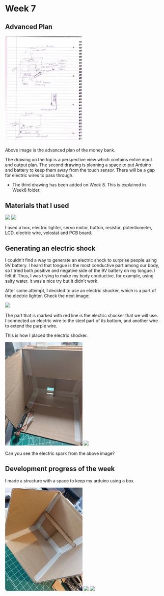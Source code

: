 # Week 7


## Advanced Plan

<img src="img/sketch2.jpg" width="50%"/>

Above image is the advanced plan of the money bank.

The drawing on the top is a perspective view which contains entire input and output plan. The second drawing is planning a space to put Arduino and battery to keep them away from the touch sensor. There will be a gap for electric wires to pass through.

 * The third drawing has been added on Week 8. This is explained in Week8 folder.


## Materials that I used

<img src="img/lighter1.jpg" width="50%"/>
<img src="img/material.jpg" width="50%"/>

I used a box, electric lighter, servo motor, button, resistor, potentiometer, LCD, electric wire, velostat and PCB board.


## Generating an electric shock

I couldn't find a way to generate an electric shock to surprise people using 9V battery. I heard that tongue is the most conductive part among our body, so I tried both positive and negative side of the 9V battery on my tongue. I felt it! Thus, I was trying to make my body conductive, for example, using salty water. It was a nice try but it didn't work. 

After some attempt, I decided to use an electric shocker, which is a part of the electric lighter.
Check the next image:

<img src="img/lighter2.jpg" width="50%"/>

The part that is marked with red line is the electric shocker that we will use. I connected an electric wire to the steel part of its bottom, and another wire to extend the purple wire.

This is how I placed the electric shocker.

<img src="img/electricshock.jpg" width="50%"/>

<img src="img/shock.gif" width="50%"/>

Can you see the electric spark from the above image?


## Development progress of the week

I made a structure with a space to keep my arduino using a box.

<img src="img/box.jpg" width="50%"/>
<img src="img/box2.jpg" width="50%"/>

<img src="img/keepArduino.gif" width="50%"/>